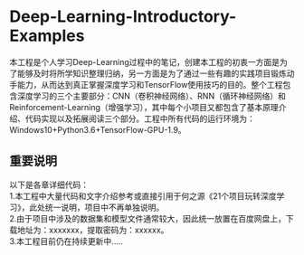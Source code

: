 # Deep-Learning-Introductory-Examples
本工程是个人学习Deep-Learning过程中的笔记，创建本工程的初衷一方面是为了能够及时将所学知识整理归纳，另一方面是为了通过一些有趣的实践项目锻炼动手能力，从而达到真正掌握深度学习和TensorFlow使用技巧的目的。整个工程包含深度学习的三个主要部分：CNN（卷积神经网络）、RNN（循环神经网络）和Reinforcement-Learning（增强学习），其中每个小项目又都包含了基本原理介绍、代码实现以及拓展阅读三个部分。工程中所有代码的运行环境为：Windows10+Python3.6+TensorFlow-GPU-1.9。

## 重要说明
以下是各章详细代码：  
1.本工程中大量代码和文字介绍参考或直接引用于何之源《21个项目玩转深度学习》，此处统一说明，项目中不再单独说明。  
2.由于项目中涉及的数据集和模型文件通常较大，因此统一放置在百度网盘上，下载地址为：xxxxxxx，提取密码为：xxxxxx。  
3.本工程目前仍在持续更新中.....

